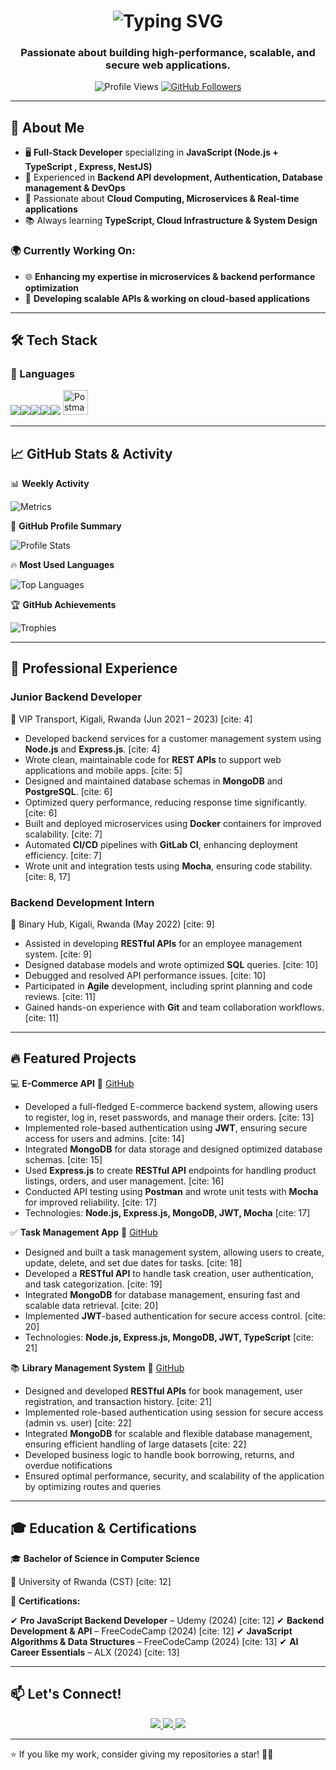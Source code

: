 <h1 align="center">
  <img src="https://readme-typing-svg.herokuapp.com?font=Fira+Code&size=28&pause=1000&color=00C2FF&center=true&vCenter=true&width=500&lines=Hey+There!+I'm+Merci+RUYANGA;Full-Stack+Developer;Backend+Specialist+" alt="Typing SVG" />
</h1>

<h3 align="center">
  Passionate about building high-performance, scalable, and secure web applications.
</h3>

<p align="center">
  <img src="https://komarev.com/ghpvc/?username=RUYANGA&label=Profile%20Views&color=0e75b6&style=flat" alt="Profile Views" />
  <a href="https://github.com/RUYANGA?tab=followers">
    <img src="https://img.shields.io/github/followers/RUYANGA?label=Followers&style=social" alt="GitHub Followers" />
  </a>
</p>

---

## 🚀 About Me

- 🖥️  **Full-Stack Developer** specializing in **JavaScript (Node.js + TypeScript , Express, NestJS)**
- 🎯  Experienced in **Backend API development, Authentication, Database management & DevOps**
- 🚀  Passionate about **Cloud Computing, Microservices & Real-time applications**
- 📚  Always learning **TypeScript, Cloud Infrastructure & System Design**

### 🌍  **Currently Working On:**

- 🌐  **Enhancing my expertise in microservices & backend performance optimization**
- 🚀  **Developing scalable APIs & working on cloud-based applications**

---

## 🛠️  Tech Stack

### 🚀 Languages

  <img src="https://skillicons.dev/icons?i=js,ts" /><img src="https://skillicons.dev/icons?i=react,tailwind,bootstrap" /><img src="https://skillicons.dev/icons?i=nodejs,express,nestjs,graphql" /><img src="https://skillicons.dev/icons?i=postgres,mysql,mongodb,prisma" /><img src="https://skillicons.dev/icons?i=docker,aws,vercel,heroku,git,github" />  <img src="https://skillicons.dev/icons?i=postman" alt="Postman" width="40" height="40" />



---

## 📈  GitHub Stats & Activity

📊  **Weekly Activity**

![Metrics](https://github.com/RUYANGA/RUYANGA/blob/main/github-metrics.svg)

📌  **GitHub Profile Summary**

![Profile Stats](https://github-profile-summary-cards.vercel.app/api/cards/profile-details?username=RUYANGA&theme=github)

🔥  **Most Used Languages**

![Top Languages](https://github-readme-stats.vercel.app/api/top-langs/?username=RUYANGA&layout=compact&theme=default)

🏆  **GitHub Achievements**

![Trophies](https://github-profile-trophy.vercel.app/?username=RUYANGA&theme=onestar&no-bg=true&no-frame=true)

---

## 💼  Professional Experience

### **Junior Backend Developer**

📍 VIP Transport, Kigali, Rwanda (Jun 2021 – 2023) [cite: 4]

- Developed backend services for a customer management system using **Node.js** and **Express.js**. [cite: 4]
- Wrote clean, maintainable code for **REST APIs** to support web applications and mobile apps. [cite: 5]
- Designed and maintained database schemas in **MongoDB** and **PostgreSQL**. [cite: 6]
- Optimized query performance, reducing response time significantly. [cite: 6]
- Built and deployed microservices using **Docker** containers for improved scalability. [cite: 7]
- Automated **CI/CD** pipelines with **GitLab CI**, enhancing deployment efficiency. [cite: 7]
- Wrote unit and integration tests using **Mocha**, ensuring code stability. [cite: 8, 17]

### **Backend Development Intern**

📍 Binary Hub, Kigali, Rwanda (May 2022) [cite: 9]

- Assisted in developing **RESTful APIs** for an employee management system. [cite: 9]
- Designed database models and wrote optimized **SQL** queries. [cite: 10]
- Debugged and resolved API performance issues. [cite: 10]
- Participated in **Agile** development, including sprint planning and code reviews. [cite: 11]
- Gained hands-on experience with **Git** and team collaboration workflows. [cite: 11]

---

## 🔥  Featured Projects

💻  **E-Commerce API** 🔗 [GitHub](https://github.com/RUYANGA/E-Commerce-Oder-API)

- Developed a full-fledged E-commerce backend system, allowing users to register, log in, reset passwords, and manage their orders. [cite: 13]
- Implemented role-based authentication using **JWT**, ensuring secure access for users and admins. [cite: 14]
- Integrated **MongoDB** for data storage and designed optimized database schemas. [cite: 15]
- Used **Express.js** to create **RESTful API** endpoints for handling product listings, orders, and user management. [cite: 16]
- Conducted API testing using **Postman** and wrote unit tests with **Mocha** for improved reliability. [cite: 17]
- Technologies: **Node.js, Express.js, MongoDB, JWT, Mocha** [cite: 17]

✅  **Task Management App** 🔗 [GitHub](https://github.com/RUYANGA/Blogs-Authentication)

- Designed and built a task management system, allowing users to create, update, delete, and set due dates for tasks. [cite: 18]
- Developed a **RESTful API** to handle task creation, user authentication, and task categorization. [cite: 19]
- Integrated **MongoDB** for database management, ensuring fast and scalable data retrieval. [cite: 20]
- Implemented **JWT**-based authentication for secure access control. [cite: 20]
- Technologies: **Node.js, Express.js, MongoDB, JWT, TypeScript** [cite: 21]

📚  **Library Management System** 🔗 [GitHub](https://github.com/RUYANGA/Library-Management)

- Designed and developed **RESTful APIs** for book management, user registration, and transaction history. [cite: 21]
- Implemented role-based authentication using session for secure access (admin vs. user) [cite: 22]
- Integrated **MongoDB** for scalable and flexible database management, ensuring efficient handling of large datasets [cite: 22]
- Developed business logic to handle book borrowing, returns, and overdue notifications
- Ensured optimal performance, security, and scalability of the application by optimizing routes and queries

---

## 🎓  Education & Certifications

🎓  **Bachelor of Science in Computer Science**

📍  University of Rwanda (CST) [cite: 12]

📜  **Certifications:**

✔  **Pro JavaScript Backend Developer** – Udemy (2024) [cite: 12]
✔  **Backend Development & API** – FreeCodeCamp (2024) [cite: 12]
✔  **JavaScript Algorithms & Data Structures** – FreeCodeCamp (2024) [cite: 13]
✔  **AI Career Essentials** – ALX (2024) [cite: 13]

---

## 📫  Let's Connect!

<p align="center">
  <a href="https://linkedin.com/in/ruyanga-merci-bab343307" target="_blank">
    <img src="https://img.shields.io/badge/-LinkedIn-blue?style=flat&logo=Linkedin&logoColor=white"/>
  </a>
  <a href="https://github.com/RUYANGA" target="_blank">
    <img src="https://img.shields.io/badge/-GitHub-black?style=flat&logo=github&logoColor=white"/>
  </a>
  <a href="https://www.youtube.com/channel/UCuDADUdtymyBPjtsvxHYfhw" target="_blank">
    <img src="https://img.shields.io/badge/-YouTube-red?style=flat&logo=youtube&logoColor=white"/>
  </a>
</p>

---

⭐  If you like my work, consider giving my repositories a star! 🌟🚀
